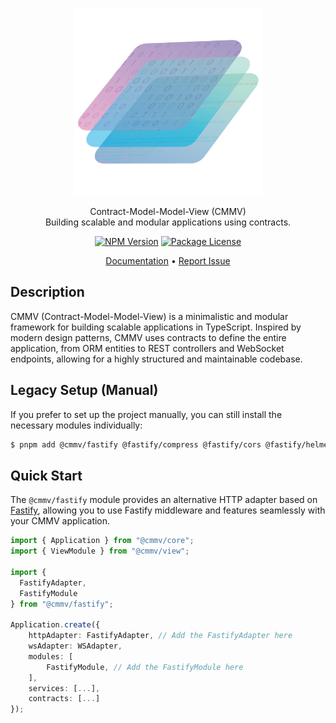 <p align="center">
  <a href="https://cmmv.io/" target="blank"><img src="https://raw.githubusercontent.com/andrehrferreira/docs.cmmv.io/main/public/assets/logo_CMMV2_icon.png" width="300" alt="CMMV Logo" /></a>
</p>
<p align="center">Contract-Model-Model-View (CMMV) <br/> Building scalable and modular applications using contracts.</p>
<p align="center">
    <a href="https://www.npmjs.com/package/@cmmv/fastify"><img src="https://img.shields.io/npm/v/@cmmv/fastify.svg" alt="NPM Version" /></a>
    <a href="https://github.com/andrehrferreira/cmmv-fastify/blob/main/LICENSE"><img src="https://img.shields.io/npm/l/@cmmv/fastify.svg" alt="Package License" /></a>
</p>

<p align="center">
  <a href="https://cmmv.io">Documentation</a> &bull;
  <a href="https://github.com/andrehrferreira/cmmv-fastify/issues">Report Issue</a>
</p>

## Description

CMMV (Contract-Model-Model-View) is a minimalistic and modular framework for building scalable applications in TypeScript. Inspired by modern design patterns, CMMV uses contracts to define the entire application, from ORM entities to REST controllers and WebSocket endpoints, allowing for a highly structured and maintainable codebase.

## Legacy Setup (Manual)

If you prefer to set up the project manually, you can still install the necessary modules individually:

```bash
$ pnpm add @cmmv/fastify @fastify/compress @fastify/cors @fastify/helmet @fastify/secure-session @fastify/static @fastify/view
```

## Quick Start

The `@cmmv/fastify` module provides an alternative HTTP adapter based on [Fastify](https://fastify.dev/), allowing you to use Fastify middleware and features seamlessly with your CMMV application.

```typescript
import { Application } from "@cmmv/core";
import { ViewModule } from "@cmmv/view";

import { 
  FastifyAdapter, 
  FastifyModule 
} from "@cmmv/fastify";

Application.create({
    httpAdapter: FastifyAdapter, // Add the FastifyAdapter here
    wsAdapter: WSAdapter,
    modules: [
        FastifyModule, // Add the FastifyModule here
    ],
    services: [...],
    contracts: [...]
});
```